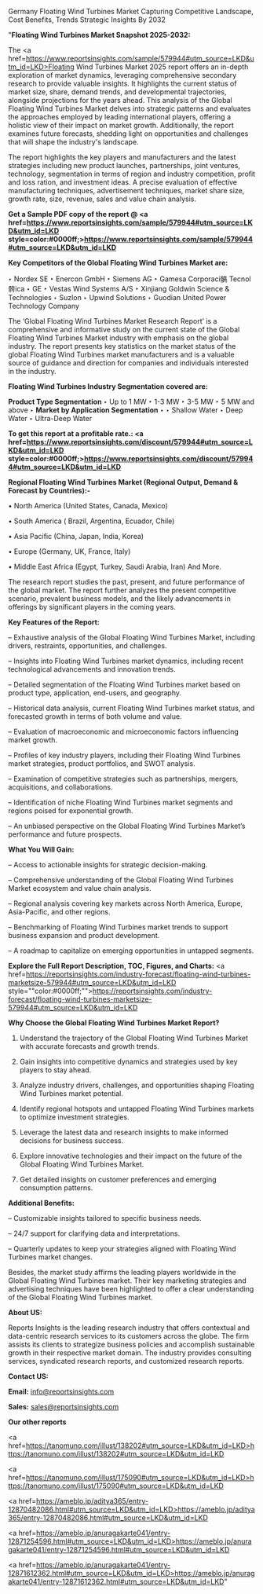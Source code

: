 Germany Floating Wind Turbines Market Capturing Competitive Landscape, Cost Benefits, Trends Strategic Insights By 2032

"<strong>Floating Wind Turbines Market Snapshot 2025-2032:</strong>

The <a href=https://www.reportsinsights.com/sample/579944#utm_source=LKD&utm_id=LKD>Floating Wind Turbines Market</a> 2025 report offers an in-depth exploration of market dynamics, leveraging comprehensive secondary research to provide valuable insights. It highlights the current status of market size, share, demand trends, and developmental trajectories, alongside projections for the years ahead. This analysis of the Global Floating Wind Turbines Market delves into strategic patterns and evaluates the approaches employed by leading international players, offering a holistic view of their impact on market growth. Additionally, the report examines future forecasts, shedding light on opportunities and challenges that will shape the industry's landscape.

The report highlights the key players and manufacturers and the latest strategies including new product launches, partnerships, joint ventures, technology, segmentation in terms of region and industry competition, profit and loss ration, and investment ideas. A precise evaluation of effective manufacturing techniques, advertisement techniques, market share size, growth rate, size, revenue, sales and value chain analysis.

<strong>Get a Sample PDF copy of the report @ <a href=https://www.reportsinsights.com/sample/579944#utm_source=LKD&utm_id=LKD style=color:#0000ff;>https://www.reportsinsights.com/sample/579944#utm_source=LKD&utm_id=LKD</a></strong>

<strong>Key Competitors of the Global Floating Wind Turbines Market are:</strong>

‣ Nordex SE
‣ Enercon GmbH
‣ Siemens AG
‣ Gamesa Corporaci髇 Tecnol骻ica
‣ GE
‣ Vestas Wind Systems A/S
‣ Xinjiang Goldwin Science & Technologies
‣ Suzlon
‣ Upwind Solutions
‣ Guodian United Power Technology Company

The ‘Global Floating Wind Turbines Market Research Report’ is a comprehensive and informative study on the current state of the Global Floating Wind Turbines Market industry with emphasis on the global industry. The report presents key statistics on the market status of the global Floating Wind Turbines market manufacturers and is a valuable source of guidance and direction for companies and individuals interested in the industry.

<strong>Floating Wind Turbines Industry Segmentation covered are:</strong>

<strong>Product Type Segmentation</strong>
‣
Up to 1 MW
‣ 1-3 MW
‣ 3-5 MW
‣ 5 MW and above
‣ 
<strong>Market by Application Segmentation</strong>
‣
‣  Shallow Water
‣ Deep Water
‣ Ultra-Deep Water

<strong>To get this report at a profitable rate.: <a href=https://www.reportsinsights.com/discount/579944#utm_source=LKD&utm_id=LKD style=color:#0000ff;>https://www.reportsinsights.com/discount/579944#utm_source=LKD&utm_id=LKD</a></strong>

<strong>Regional Floating Wind Turbines Market (Regional Output, Demand &amp; Forecast by Countries):-</strong>

• North America (United States, Canada, Mexico)

• South America ( Brazil, Argentina, Ecuador, Chile)

• Asia Pacific (China, Japan, India, Korea)

• Europe (Germany, UK, France, Italy)

• Middle East Africa (Egypt, Turkey, Saudi Arabia, Iran) And More.

The research report studies the past, present, and future performance of the global market. The report further analyzes the present competitive scenario, prevalent business models, and the likely advancements in offerings by significant players in the coming years.

<strong>Key Features of the Report:</strong>

– Exhaustive analysis of the Global Floating Wind Turbines Market, including drivers, restraints, opportunities, and challenges.

– Insights into Floating Wind Turbines market dynamics, including recent technological advancements and innovation trends.

– Detailed segmentation of the Floating Wind Turbines market based on product type, application, end-users, and geography.

– Historical data analysis, current Floating Wind Turbines market status, and forecasted growth in terms of both volume and value.

– Evaluation of macroeconomic and microeconomic factors influencing market growth.

– Profiles of key industry players, including their Floating Wind Turbines market strategies, product portfolios, and SWOT analysis.

– Examination of competitive strategies such as partnerships, mergers, acquisitions, and collaborations.

– Identification of niche Floating Wind Turbines market segments and regions poised for exponential growth.

– An unbiased perspective on the Global Floating Wind Turbines Market’s performance and future prospects.

<strong>What You Will Gain:</strong>

– Access to actionable insights for strategic decision-making.

– Comprehensive understanding of the Global Floating Wind Turbines Market ecosystem and value chain analysis.

– Regional analysis covering key markets across North America, Europe, Asia-Pacific, and other regions.

– Benchmarking of Floating Wind Turbines market trends to support business expansion and product development.

– A roadmap to capitalize on emerging opportunities in untapped segments.

<strong>Explore the Full Report Description, TOC, Figures, and Charts:</strong>
<a href=https://reportsinsights.com/industry-forecast/floating-wind-turbines-marketsize-579944#utm_source=LKD&utm_id=LKD style=""color:#0000ff;"">https://reportsinsights.com/industry-forecast/floating-wind-turbines-marketsize-579944#utm_source=LKD&utm_id=LKD</a>

<strong>Why Choose the Global Floating Wind Turbines Market Report?</strong>

1. Understand the trajectory of the Global Floating Wind Turbines Market with accurate forecasts and growth trends.

2. Gain insights into competitive dynamics and strategies used by key players to stay ahead.

3. Analyze industry drivers, challenges, and opportunities shaping Floating Wind Turbines market potential.

4. Identify regional hotspots and untapped Floating Wind Turbines markets to optimize investment strategies.

5. Leverage the latest data and research insights to make informed decisions for business success.

6. Explore innovative technologies and their impact on the future of the Global Floating Wind Turbines Market.

7. Get detailed insights on customer preferences and emerging consumption patterns.

<strong>Additional Benefits:</strong>

– Customizable insights tailored to specific business needs.

– 24/7 support for clarifying data and interpretations.

– Quarterly updates to keep your strategies aligned with Floating Wind Turbines market changes.

Besides, the market study affirms the leading players worldwide in the Global Floating Wind Turbines market. Their key marketing strategies and advertising techniques have been highlighted to offer a clear understanding of the Global Floating Wind Turbines market.

<strong><strong>About US</strong>:</strong>

Reports Insights is the leading research industry that offers contextual and data-centric research services to its customers across the globe. The firm assists its clients to strategize business policies and accomplish sustainable growth in their respective market domain. The industry provides consulting services, syndicated research reports, and customized research reports.

<strong>Contact US:</strong>

<p class=><b>Email:</b> <a href=mailto:info@reportsinsights.com>info@reportsinsights.com</a></p>
<p class=><b>Sales:</b> <a href=mailto:sales@reportsinsights.com>sales@reportsinsights.com</a></p>

<strong>Our other reports</strong>

<a href=https://tanomuno.com/illust/138202#utm_source=LKD&utm_id=LKD>https://tanomuno.com/illust/138202#utm_source=LKD&utm_id=LKD</a>

<a href=https://tanomuno.com/illust/175090#utm_source=LKD&utm_id=LKD>https://tanomuno.com/illust/175090#utm_source=LKD&utm_id=LKD</a>

<a href=https://ameblo.jp/aditya365/entry-12870482086.html#utm_source=LKD&utm_id=LKD>https://ameblo.jp/aditya365/entry-12870482086.html#utm_source=LKD&utm_id=LKD</a>

<a href=https://ameblo.jp/anuragakarte041/entry-12871254596.html#utm_source=LKD&utm_id=LKD>https://ameblo.jp/anuragakarte041/entry-12871254596.html#utm_source=LKD&utm_id=LKD</a>

<a href=https://ameblo.jp/anuragakarte041/entry-12871612362.html#utm_source=LKD&utm_id=LKD>https://ameblo.jp/anuragakarte041/entry-12871612362.html#utm_source=LKD&utm_id=LKD</a>"
